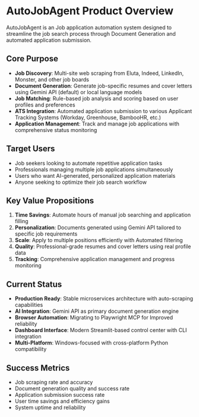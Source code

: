 # AutoJobAgent Product Overview

AutoJobAgent is an Job application automation system designed to streamline the job search process through Document Generation and automated application submission.

## Core Purpose
- **Job Discovery**: Multi-site web scraping from Eluta, Indeed, LinkedIn, Monster, and other job boards
- **Document Generation**: Generate job-specific resumes and cover letters using Gemini API (default) or local language models
- **Job Matching**: Rule-based job analysis and scoring based on user profiles and preferences
- **ATS Integration**: Automated application submission to various Applicant Tracking Systems (Workday, Greenhouse, BambooHR, etc.)
- **Application Management**: Track and manage job applications with comprehensive status monitoring

## Target Users
- Job seekers looking to automate repetitive application tasks
- Professionals managing multiple job applications simultaneously
- Users who want AI-generated, personalized application materials
- Anyone seeking to optimize their job search workflow

## Key Value Propositions
1. **Time Savings**: Automate hours of manual job searching and application filling
2. **Personalization**: Documents generated using Gemini API tailored to specific job requirements
3. **Scale**: Apply to multiple positions efficiently with Automated filtering
4. **Quality**: Professional-grade resumes and cover letters using real profile data
5. **Tracking**: Comprehensive application management and progress monitoring

## Current Status
- **Production Ready**: Stable microservices architecture with auto-scraping capabilities
- **AI Integration**: Gemini API as primary document generation engine
- **Browser Automation**: Migrating to Playwright MCP for Improved reliability
- **Dashboard Interface**: Modern Streamlit-based control center with CLI integration
- **Multi-Platform**: Windows-focused with cross-platform Python compatibility

## Success Metrics
- Job scraping rate and accuracy
- Document generation quality and success rate
- Application submission success rate
- User time savings and efficiency gains
- System uptime and reliability
